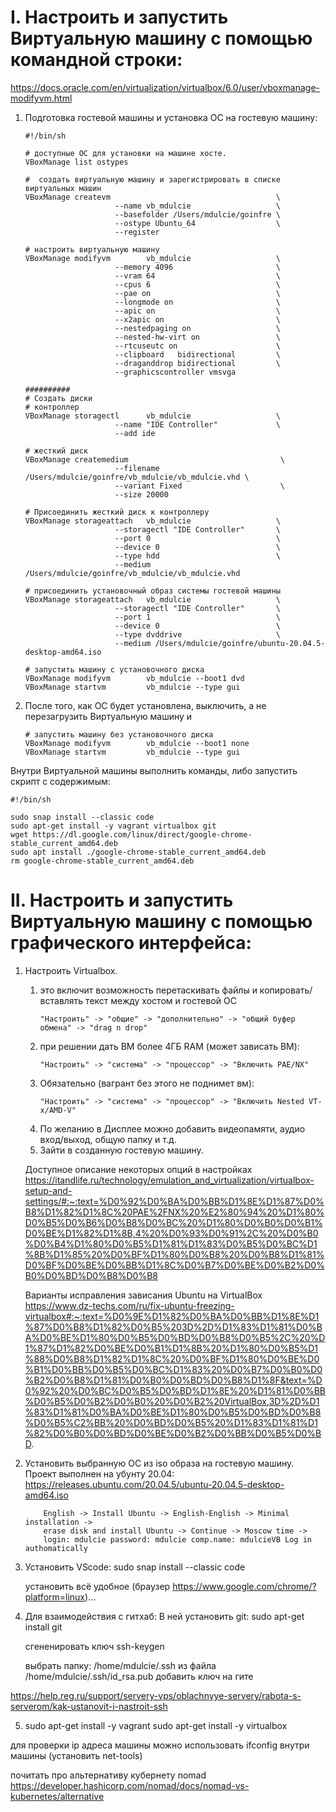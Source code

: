 # I. Настроить и запустить Виртуальную машину с помощью командной строки:
https://docs.oracle.com/en/virtualization/virtualbox/6.0/user/vboxmanage-modifyvm.html

1. Подготовка гостевой машины и установка ОС на гостевую машину:

    ```
    #!/bin/sh

    # доступные ОС для установки на машине хосте.
    VBoxManage list ostypes

    #  создать виртуальную машину и зарегистрировать в списке виртуальных машин
    VBoxManage createvm                                     \
                        --name vb_mdulcie                   \
                        --basefolder /Users/mdulcie/goinfre \
                        --ostype Ubuntu_64                  \
                        --register

    # настроить виртуальную машину
    VBoxManage modifyvm        vb_mdulcie                   \
                        --memory 4096                       \
                        --vram 64                           \
                        --cpus 6                            \
                        --pae on                            \
                        --longmode on                       \
                        --apic on                           \
                        --x2apic on                         \
                        --nestedpaging on                   \
                        --nested-hw-virt on                 \
                        --rtcuseutc on                      \
                        --clipboard   bidirectional         \
                        --draganddrop bidirectional         \
                        --graphicscontroller vmsvga

    ##########
    # Создать диски
    # контроллер
    VBoxManage storagectl      vb_mdulcie                   \
                        --name "IDE Controller"             \
                        --add ide

    # жесткий диск
    VBoxManage createmedium                                  \
                        --filename /Users/mdulcie/goinfre/vb_mdulcie/vb_mdulcie.vhd \
                        --variant Fixed                      \
                        --size 20000

    # Присоединить жесткий диск к контроллеру
    VBoxManage storageattach   vb_mdulcie                   \
                        --storagectl "IDE Controller"       \
                        --port 0                            \
                        --device 0                          \
                        --type hdd                          \
                        --medium /Users/mdulcie/goinfre/vb_mdulcie/vb_mdulcie.vhd

    # присоединить установочный образ системы гостевой машины
    VBoxManage storageattach   vb_mdulcie                   \
                        --storagectl "IDE Controller"       \
                        --port 1                            \
                        --device 0                          \
                        --type dvddrive                     \
                        --medium /Users/mdulcie/goinfre/ubuntu-20.04.5-desktop-amd64.iso

    # запустить машину с установочного диска
    VBoxManage modifyvm        vb_mdulcie --boot1 dvd
    VBoxManage startvm         vb_mdulcie --type gui
    ```

2. После того, как ОС будет установлена, выключить, а не перезагрузить Виртуальную машину и
    ```
    # запустить машину без установочного диска
    VBoxManage modifyvm        vb_mdulcie --boot1 none
    VBoxManage startvm         vb_mdulcie --type gui
    ```

Внутри Виртуальной машины выполнить команды, либо запустить скрипт с содержимым:
```
#!/bin/sh

sudo snap install --classic code
sudo apt-get install -y vagrant virtualbox git
wget https://dl.google.com/linux/direct/google-chrome-stable_current_amd64.deb
sudo apt install ./google-chrome-stable_current_amd64.deb
rm google-chrome-stable_current_amd64.deb
```


# II. Настроить и запустить Виртуальную машину с помощью графического интерфейса:

1.  Настроить Virtualbox.

    1) это включит возможность перетаскивать файлы и копировать/вставлять текст между хостом и гостевой ОС
        ```
        "Настроить" -> "общие" -> "дополнительно" -> "общий буфер обмена" -> "drag n drop"
        ```
    2) при решении дать ВМ более 4ГБ RAM (может зависать ВМ):
        ```
        "Настроить" -> "система" -> "процессор" -> "Включить PAE/NX"
        ```
    3) Обязательно (вагрант без этого не поднимет вм):
        ```
        "Настроить" -> "система" -> "процессор" -> "Включить Nested VT-x/AMD-V"
        ```
    4) По желанию в Дисплее можно добавить видеопамяти, аудио вход/выход, общую папку и т.д.
    5) Зайти в созданную гостевую машину.

    Доступное описание некоторых опций в настройках \
    https://itandlife.ru/technology/emulation_and_virtualization/virtualbox-setup-and-settings/#:~:text=%D0%92%D0%BA%D0%BB%D1%8E%D1%87%D0%B8%D1%82%D1%8C%20PAE%2FNX%20%E2%80%94%20%D1%80%D0%B5%D0%B6%D0%B8%D0%BC%20%D1%80%D0%B0%D0%B1%D0%BE%D1%82%D1%8B,4%20%D0%93%D0%91%2C%20%D0%B0%D0%B4%D1%80%D0%B5%D1%81%D1%83%D0%B5%D0%BC%D1%8B%D1%85%20%D0%BF%D1%80%D0%B8%20%D0%B8%D1%81%D0%BF%D0%BE%D0%BB%D1%8C%D0%B7%D0%BE%D0%B2%D0%B0%D0%BD%D0%B8%D0%B8

    Варианты исправления зависания Ubuntu на VirtualBox \
    https://www.dz-techs.com/ru/fix-ubuntu-freezing-virtualbox#:~:text=%D0%9E%D1%82%D0%BA%D0%BB%D1%8E%D1%87%D0%B8%D1%82%D0%B5%203D%2D%D1%83%D1%81%D0%BA%D0%BE%D1%80%D0%B5%D0%BD%D0%B8%D0%B5%2C%20%D1%87%D1%82%D0%BE%D0%B1%D1%8B%20%D1%80%D0%B5%D1%88%D0%B8%D1%82%D1%8C%20%D0%BF%D1%80%D0%BE%D0%B1%D0%BB%D0%B5%D0%BC%D1%83%20%D0%B7%D0%B0%D0%B2%D0%B8%D1%81%D0%B0%D0%BD%D0%B8%D1%8F&text=%D0%92%20%D0%BC%D0%B5%D0%BD%D1%8E%20%D1%81%D0%BB%D0%B5%D0%B2%D0%B0%20%D0%B2%20VirtualBox,3D%2D%D1%83%D1%81%D0%BA%D0%BE%D1%80%D0%B5%D0%BD%D0%B8%D0%B5%C2%BB%20%D0%BD%D0%B5%20%D1%83%D1%81%D1%82%D0%B0%D0%BD%D0%BE%D0%B2%D0%BB%D0%B5%D0%BD.

2. Установить выбранную ОС из iso образа на гостевую машину. \
    Проект выполнен на убунту 20.04: \
    https://releases.ubuntu.com/20.04.5/ubuntu-20.04.5-desktop-amd64.iso
    ```
        English -> Install Ubuntu -> English-English -> Minimal installation ->
        erase disk and install Ubuntu -> Continue -> Moscow time ->
        login: mdulcie password: mdulcie comp.name: mdulcieVB Log in authomatically
    ```

3. Установить VScode: 
    sudo snap install --classic code

    установить всё удобное (браузер https://www.google.com/chrome/?platform=linux)...

4. Для взаимодействия с гитхаб:
    В ней установить git:
        sudo apt-get install git

    сгененировать ключ
        ssh-keygen

    выбрать папку: /home/mdulcie/.ssh
    из файла /home/mdulcie/.ssh/id_rsa.pub     добавить ключ на гите

https://help.reg.ru/support/servery-vps/oblachnyye-servery/rabota-s-serverom/kak-ustanovit-i-nastroit-ssh

5.
    sudo apt-get install -y vagrant
    sudo apt-get install -y virtualbox


для проверки ip адреса машины можно использовать ifconfig внутри машины (установить net-tools)

почитать про альтернативу кубернету nomad
https://developer.hashicorp.com/nomad/docs/nomad-vs-kubernetes/alternative
